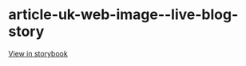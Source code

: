 # article-uk-web-image--live-blog-story

[View in storybook](https://raw.githack.com/Independent-Digital-News-and-Media-Ltd/indy-pwamp-sb/PR-1210-sb/index.html?path=/story/article-uk-web-image--live-blog-story)